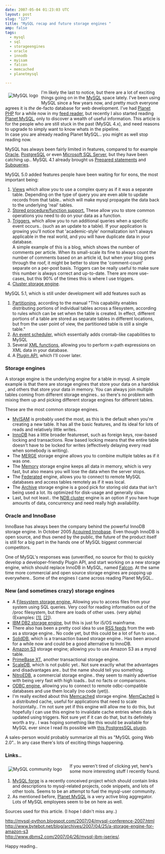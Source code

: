 ```yaml
---
date: 2007-05-04 01:23:03 UTC
layout: post
slug: "127"
title: "MySQL recap and future storage engines "
amp: false
tags:
  - mysql
  - sql
  - storageengines
  - oracle
  - innodb
  - myisam
  - falcon
  - memcached
  - planetmysql

---
```

<a href="http://www.mysql.com/"><img src="http://www.mysql.com/common/logos/mysql_100x52-64.gif" alt="MySQL logo" style="float: left; padding: 10px" /></a>
<p>
  I'm likely the last to notice, but there are a lot of exciting things going on in the <a href="http://www.mysql.com/">MySQL</a> space lately. I've been using MySQL since a few years now, and pretty much everyone agrees it is <i>the</i> de-facto database for web development. I've had <a href="http://www.planet-php.org/">Planet PHP</a> for a while now in my <a href="http://www.mozilla.com/en-US/thunderbird/">feed reader</a>, but recently I also started reading <a href="http://www.planetmysql.org/">Planet MySQL</a>, only to discover a wealth of useful information. This article is for the people who are still stuck in the past (MySQL 4.x), and need reasons to upgrade to simply want to know whats in the pipeline.<br />In case you are already reading Planet MySQL.. you might as well stop reading now.
</p>

<p>
  MySQL has always been fairly limited in features, compared to for example <a href="http://www.oracle.com/database/index.html">Oracle</a>, <a href="http://www.postgresql.org/">PostgreSQL</a> or even <a href="http://www.microsoft.com/sql/default.mspx">Microsoft SQL Server</a>, but they have been catching up.. MySQL 4.1 already brought us <a href="http://dev.mysql.com/tech-resources/articles/4.1/prepared-statements.html">Prepared statements</a> and <a href="http://dev.mysql.com/doc/refman/5.0/en/subqueries.html">Subqueries</a>.
</p>

<p>
  MySQL 5.0 added features people have been waiting for for eons, the most important being:
</p>
  <ol>
    <li><a href="http://dev.mysql.com/doc/refman/5.0/en/views.html">Views</a> which allow you to use a complex query as if it was a separate table. Depending on the type of query you are even able to update records from that table.. which will make mysql propagate the data back to the underlying 'real' tables.</li>
    <li><a href="http://dev.mysql.com/doc/refman/5.0/en/stored-procedures.html">Stored procedure/function support.</a> These allow you to store common operations you need to do on your data as a function.</li>
    <li><a href="http://dev.mysql.com/doc/refman/5.0/en/triggers.html">Triggers</a>, which allow you to run additional queries when a specific event occurs.. (such as an update to a table). If your application is growing you'll notice that 'academic-style' normalization isn't always applicable in the real world, and you will have duplicate data in your database.<br /> A simple example of this is a blog, which shows the number of comments per article. When its small-scale its fine to always count the number of comments based on an article id, but when your blog goes through the roof, it might be better to store the 'comment-count' separate on a per-post basis. Triggers can be really useful to make sure this number is always correct and up-to-date. There are more use-cases, but this 90% of the times this is where I use triggers.</li>
    <li><a href="http://dev.mysql.com/doc/refman/5.0/en/mysql-cluster.html">Cluster storage engine</a>.</li>
  </ol>


<p>MySQL 5.1, which is still under development will add features such as</p>
  <ol>
    <li><a href="http://dev.mysql.com/doc/refman/5.1/en/partitioning.html">Partitioning</a>, according to the manual "This capability enables distributing portions of individual tables across a filesystem, according to rules which can be set when the table is created. In effect, different portions of a table are stored as separate tables in different locations, but from the user point of view, the partitioned table is still a single table."</li>
    <li><a href="http://dev.mysql.com/doc/refman/5.1/en/events.html">An event scheduler,</a> which essentially adds crontab-like capabilities to MySQL</li>
    <li>Several <a href="http://dev.mysql.com/doc/refman/5.1/en/xml-functions.html">XML functions</a>, allowing you to perform x-path expressions on XML data in your database.</li>
    <li>A <a href="http://dev.mysql.com/doc/refman/5.1/en/plugin-api.html">Plugin API</a>, which I'll cover later.</li>
  </ol>

   
<h3>Storage engines</h3>

<p>A storage engine is the underlying engine for a table in mysql. A simple example is that there are storage engines that store your data on a harddisk , and others that store your data in memory. You can always join multiple tables coming from different storage engines.. so there's no problem with mixing them up and picking different storage engines for different tables.</p>

<p>These are the most common storage engines.</p>

<ul>
  <li><a href="http://dev.mysql.com/doc/refman/5.0/en/myisam-storage-engine.html">MyISAM</a> is probably used the most, as this is the default when you're creating a new table. It has all the basic features, and its ideal for lots of reads and relatively little writes.</li>
  <li><a href="http://dev.mysql.com/doc/refman/5.0/en/innodb.html">InnoDB</a> has a little broader featureset, such as foreign keys, row-based locking and transactions. Row based locking means that the entire table doesn't have to be locked for writes (effectively delaying every read when somebody is writing).</li>
  <li>The <a href="http://dev.mysql.com/doc/refman/5.0/en/merge-storage-engine.html">MERGE</a> storage engine allows you to combine multiple tables as if it was one.</li>
  <li>The <a href="http://dev.mysql.com/doc/refman/5.0/en/memory-storage-engine.html">Memory</a> storage engine keeps all data in memory, which is very fast, but also means you will lose the data when the server stops.</li>
  <li>The <a href="http://dev.mysql.com/doc/refman/5.0/en/federated-storage-engine.html">Federated</a> engine, allows you to connect to remote MySQL databases and access tables remotely as if it was local.</li>
  <li>The <a href="http://dev.mysql.com/doc/refman/5.0/en/archive-storage-engine.html">Archive</a> storage engine is a good pick for storing old data that isn't being used a lot. Its optimized for disk-usage and generally slow.</li>
  <li>Last, but not least.. the <a href="http://dev.mysql.com/doc/refman/5.1/en/mysql-cluster.html">NDB cluster</a> engine is an option if you have huge amounts of data, concurrency and need really high availability.</li>
</ul>

<h3>Oracle and InnoBase</h3>

<p>InnoBase has always been the company behind the powerful InnoDB storage engine. In October 2005 <a href="http://www.oracle.com/innodb/index.html">Acquired Innobase</a>. Even though InnoDB is open source, and thus owned by the public, the future of the product itself is still for a big part in the hands one of MySQL biggest commercial competitors.</p>

<p>One of MySQL's responses was (unverified, no source for this) to quickly develop a developer-friendly Plugin API, and start working on a new storage engine, which should replace InnoDB in MySQL, named <a href="http://dev.mysql.com/doc/falcon/en/falcon-overview.html">Falcon</a>. At the same time more commercial and open source storage engines are popping up everywhere.. Some of the engines I came across reading Planet MySQL..</p>

<h3>New (and sometimes crazy) storage engines</h3>

<ul>
  <li>A <a href="http://code.google.com/p/mysql-filesystem-engine/">Filesystem storage engine.</a> Allowing you to access files from your system using SQL queries. Very cool for reading information out of the /proc filesystem, but there are loads of other uses. (very alpha) (Examples: <a href="http://mysqlha.blogspot.com/2007/04/easy-way-to-export-performance-data.html">[1]</a>, <a href="http://blog.pattern.net/2007/04/fun-mysql-table-handler.html">[2]</a>). </li>
  <li><a href="http://www-03.ibm.com/press/us/en/pressrelease/21430.wss">IBM DB2 storage engine</a>, but this is just for i5/OS mainframe.</li>
  <li>There also has been a pretty cool idea to use <a href="http://fallenpegasus.livejournal.com/587549.html">RSS feeds</a> from the web as a storage engine.. No code yet, but this could be a lot of fun to use..</li>
  <li><a href="http://dev.soliddb.com/en/index.php">SolidDB</a>, which is a transaction based storage engine.. Has been around for a while now and could be a good alternative to InnoDB.</li>
  <li><a href="http://fallenpegasus.com/code/mysql-awss3/">Amazon S3</a> storage engine; allowing you to use Amazon S3 as a mysql table.</li>
  <li><a href="http://www.primebase.com/xt/">PrimeBase XT</a>, another transactional storage engine.</li>
  <li><a href="http://scaledb.com/">ScaleDB</a>, which is not public yet.. Not sure exactly what the advantages and disadvantages are.. but the name should tell you something.</li>
  <li><a href="http://www.nitrosecurity.com/products/nitroedb-data-management.asp">NitroEDB</a>, a commercial  storage engine.. they seem to mainly advertise with being very fast with high loads.. but no facts or comparisons.</li>
  <li><a href="http://capttofu.livejournal.com/2914.html">ODBC engine</a>, allowing you to connect to remote odbc-compatible databases and use them locally (no code (yet)).</li>
  <li>I'm really excited about this <a href="http://tangent.org/index.pl?node_id=506">Memcached</a> storage engine. <a href="http://www.danga.com/memcached/">MemCached</a> is a distributed cache, useful for applications that need to scale horizontally.. I'm not sure yet if this engine will allow me to do this, but hopefully I can use this engine to invalidate cache entries when data is updated using triggers. Not sure yet if it can do that, but its definitely worth a try.. I was hoping something like this would be available for MySQL ever since I read its possible with <a href="http://people.freebsd.org/~seanc/pgmemcache/">this PostgresSQL plugin</a>.</li>
</ul>

<p>A sales-person would probably summarize all this as "MySQL going Web 2.0".. In any case there's lots of exciting things happening.</p>

<h3>Links..</h3>

<img src="http://forge.mysql.com/img//MySQL_Ying-Yang.gif" style="float: left; padding: 10px; padding-right: 25px" alt="MySQL community logo" />
<p>If you weren't tired of clicking yet, here's some more interesting stuff I recently found.</p>

<ol>
  <li><a href="http://forge.mysql.com/">MySQL forge</a> is a recently conceived project which should contain links and descriptions to mysql-related projects, code snippets, and lots of other tools. Seems to be an attempt to fuel the mysql-user community.</li>
  <li>As mentioned before, <a href="http://www.planetmysql.org/">Planet MySQL</a> is a very active blog aggregator. Lots of MySQL employees seem to be on here as well.</li>

</ol>

<p>Sources used for this article. (I hope I didn't miss any..)</p>

<a href="http://mysql-python.blogspot.com/2007/04/mysql-conference-2007.html">http://mysql-python.blogspot.com/2007/04/mysql-conference-2007.html</a><br />
<a href="http://www.bytebot.net/blog/archives/2007/04/25/a-storage-engine-for-amazon-s3">http://www.bytebot.net/blog/archives/2007/04/25/a-storage-engine-for-amazon-s3</a><br />
<a href="http://www.dbms2.com/2007/04/26/mysql-ibm-iseries/">http://www.dbms2.com/2007/04/26/mysql-ibm-iseries/</a>.

<p>Happy reading..</p>
